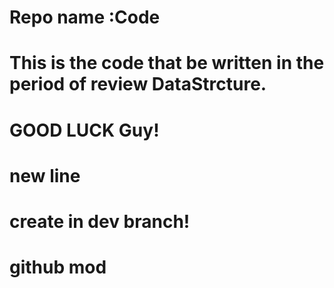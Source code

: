 # Repo name :Code
# This is the code that be written in the period of review DataStrcture.
# GOOD LUCK Guy!
# new line
# create in dev branch!
# github mod
